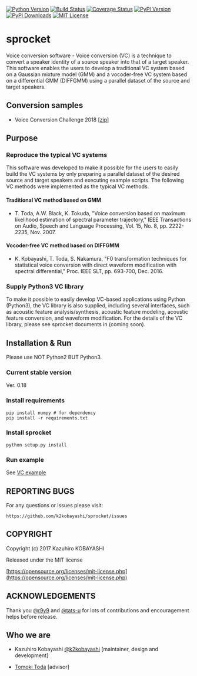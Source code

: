 [![Python Version](https://img.shields.io/badge/Python-3.5,%203.6-green.svg)](https://img.shields.io/badge/Python-3.5,%203.6-green.svg)
[![Build Status](https://www.travis-ci.org/k2kobayashi/sprocket.svg?branch=travis)](https://www.travis-ci.org/k2kobayashi/sprocket)
[![Coverage Status](https://coveralls.io/repos/github/k2kobayashi/sprocket/badge.svg?branch=master)](https://coveralls.io/github/k2kobayashi/sprocket?branch=master)
[![PyPI Version](http://img.shields.io/pypi/v/{{sprocket}}.svg)](https://pypi.python.org/pypi/{{sprocket}})
[![PyPI Downloads](http://img.shields.io/pypi/dm/{{sproket}}.svg)](https://pypi.python.org/pypi/{{sprocket}})
[![MIT License](http://img.shields.io/badge/license-MIT-blue.svg?style=flat)](LICENSE)

sprocket
======


Voice conversion software - Voice conversion (VC) is a technique to convert a speaker identity of a source speaker into that of a target speaker. This software enables the users to develop a traditional VC system based on a Gaussian mixture model (GMM) and a vocoder-free VC system based on a differential GMM (DIFFGMM) using a parallel dataset of the source and target speakers.

## Conversion samples
- Voice Conversion Challenge 2018 [[zip]](https://nuss.nagoya-u.ac.jp/index.php/s/Cs0YbTCw85p3QDK)


## Purpose
### Reproduce the typical VC systems

This software was developed to make it possible for the users to easily build the VC systems by only preparing a parallel dataset of the desired source and target speakers and executing example scripts.
The following VC methods were implemented as the typical VC methods.

#### Traditional VC method based on GMM
- T. Toda, A.W. Black, K. Tokuda, "Voice conversion based on maximum likelihood estimation of spectral parameter trajectory," IEEE Transactions on Audio, Speech and Language Processing, Vol. 15, No. 8, pp. 2222-2235, Nov. 2007.

#### Vocoder-free VC method based on DIFFGMM
- K. Kobayashi, T. Toda, S. Nakamura, "F0 transformation techniques for statistical voice conversion with direct waveform modification with spectral differential," Proc. IEEE SLT, pp. 693-700, Dec. 2016.

### Supply Python3 VC library
To make it possible to easily develop VC-based applications using Python (Python3), the VC library is also supplied, including several interfaces, such as acoustic feature analysis/synthesis, acoustic feature modeling, acoustic feature conversion, and waveform modification.
For the details of the VC library, please see sprocket documents in (coming soon).

## Installation & Run

Please use NOT Python2 BUT Python3.

### Current stable version

Ver. 0.18

### Install requirements

```
pip install numpy # for dependency
pip install -r requirements.txt
```

### Install sprocket

```
python setup.py install
```

### Run example

See [VC example](docs/vc_example.md)

## REPORTING BUGS

For any questions or issues please visit:

```
https://github.com/k2kobayashi/sprocket/issues
```

## COPYRIGHT

Copyright (c) 2017 Kazuhiro KOBAYASHI

Released under the MIT license

[https://opensource.org/licenses/mit-license.php](https://opensource.org/licenses/mit-license.php)

## ACKNOWLEDGEMENTS
Thank you [@r9y9](https://github.com/r9y9) and [@tats-u](https://github.com/tats-u) for lots of contributions and encouragement helps before release.

## Who we are
- Kazuhiro Kobayashi [@k2kobayashi](https://github.com/k2kobayashi) [maintainer, design and development]

- [Tomoki Toda](https://sites.google.com/site/tomokitoda/) [advisor]
